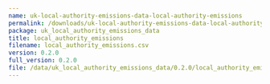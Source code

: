 ```yaml
---
name: uk-local-authority-emissions-data-local-authority-emissions
permalink: /downloads/uk-local-authority-emissions-data-local-authority-emissions/0_2_0
package: uk_local_authority_emissions_data
title: local_authority_emissions
filename: local_authority_emissions.csv
version: 0.2.0
full_version: 0.2.0
file: /data/uk_local_authority_emissions_data/0.2.0/local_authority_emissions.csv
---
```

